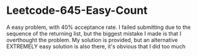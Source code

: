 # Leetcode-645-Easy-Count
A easy problem, with 40% acceptance rate. I failed submitting due to the sequence of the returning list, but the biggest mistake I made is that I overthought the problem. My solution is provided, but an alternative EXTREMELY easy solution is also there, it's obvious that I did too much
